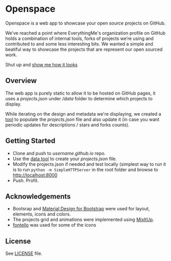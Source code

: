 # Openspace

Openspace is a web app to showcase your open source projects on GitHub.

We’ve reached a point where EverythingMe's organization profile on GitHub holds a combination of internal tools, forks of projects we’re using and contributed to and some less interesting bits. We wanted a simple and beatiful way to showcase the projects that are represent our open sourced work.

Shut up and [show me how it looks](http://everythingme.github.io/openspace/)

## Overview

The web app is purely static to allow it to be hosted on GitHub pages, it uses a *projects.json* under */data* folder to determine which projects to display.

While iterating on the design and metadata we're displaying, we created a [tool](https://github.com/EverythingMe/openspace/tree/master/data) to populate the *projects.json* file and also update it (in case you want periodic updates for descriptions / stars and forks counts).

## Getting Started

* Clone and push to *username.github.io* repo.
* Use the [data tool](https://github.com/EverythingMe/openspace/tree/master/data) to create your *projects.json* file.
* Modify the projects.json if needed and test locally (simplest way to run it is to run ```python -m SimpleHTTPServer``` in the root folder and browse to [http://localhost:8000]() 
* Push. Profit.

## Acknowledgements

* Bootsrap and [Material Design for Bootstrap](http://fezvrasta.github.io/bootstrap-material-design/) were used for layout, elements, icons and colors.
* The projects grid and animations were implemented using [MixItUp](https://mixitup.kunkalabs.com/).
* [fontello](http://fontello.com/) was used for some of the icons

## License

See [LICENSE](https://github.com/EverythingMe/openspace/blob/master/LICENSE.txt) file.